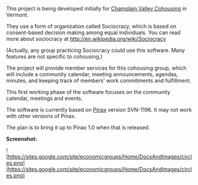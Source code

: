 This project is being developed initially for [Champlain Valley Cohousing](http://www.champlainvalleycohousing.org/index.shtml) in Vermont.

They use a form of organization called Sociocracy, which is based on consent-based decision making among equal individuals. You can read more about sociocracy at http://en.wikipedia.org/wiki/Sociocracy

(Actually, any group practicing Sociocracy could use this software. Many features are not specific to cohousing.)

The project will provide member services for this cohousing group, which will include a community calendar, meeting announcements, agendas, minutes, and keeping track of members' work commitments and fulfillment.

This first working phase of the software focuses on the community calendar, meetings and events.

The software is currently based on [Pinax](http://pinaxproject.com/) version SVN-1196. It may not work with other versions of Pinax.

The plan is to bring it up to Pinax 1.0 when that is released.

**Screenshot:**

![https://sites.google.com/site/economicgroups/Home/DocsAndImages/circles.png](https://sites.google.com/site/economicgroups/Home/DocsAndImages/circles.png)